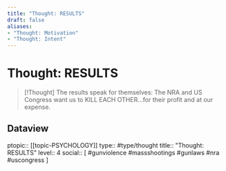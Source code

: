 ```yaml
---
title: "Thought: RESULTS"
draft: false
aliases:
- "Thought: Motivation"
- "Thought: Intent"
---
```

# Thought: RESULTS
> [!Thought]
> The results speak for themselves: The NRA and US Congress want us to KILL EACH OTHER…for their profit and at our expense.

## Dataview
ptopic:: [[topic-PSYCHOLOGY]]
type:: #type/thought
title:: "Thought: RESULTS"
level:: 4
social:: [ #gunviolence #massshootings #gunlaws #nra #uscongress ]